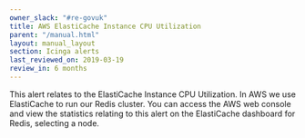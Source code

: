 ```yaml
---
owner_slack: "#re-govuk"
title: AWS ElastiCache Instance CPU Utilization
parent: "/manual.html"
layout: manual_layout
section: Icinga alerts
last_reviewed_on: 2019-03-19
review_in: 6 months
---
```


This alert relates to the ElastiCache Instance CPU Utilization. In AWS we use
ElastiCache to run our Redis cluster. You can access the AWS web console and
view the statistics relating to this alert on the ElastiCache dashboard for
Redis, selecting a node.
